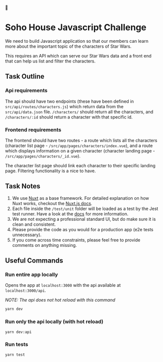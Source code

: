 🚀

# Soho House Javascript Challenge

We need to build Javascript application so that our members can learn more about the important topic of the characters of Star Wars.

This requires an API which can serve our Star Wars data and a front end that can help us list and filter the characters.

## Task Outline

### Api requirements

The api should have two endpoints (these have been defined in `src/api/routes/characters.js`) which return data from the `src/api/data.json` file. `/characters/` should return all the characters, and `/characters/:id` should return a character with that specific id.

### Frontend requirements

The frontend should have two routes - a route which lists all the characters (character list page - `/src/app/pages/characters/index.vue`), and a route which displays information on a given character (character landing page - `/src/app/pages/characters/_id.vue`). 

The character list page should link each character to their specific landing page. Filtering functionality is a nice to have.

## Task Notes

1. We use [Nuxt](https://github.com/nuxt/nuxt.js) as a base framework. For detailed explanation on how Nuxt works, checkout the [Nuxt.js docs](https://nuxtjs.org/guide).
2. Each file inside the `/test/unit` folder will be loaded as a test by the Jest test runner. Have a look at the [docs](https://facebook.github.io/jest/docs) for more information.
3. We are not expecting a professional standard UI, but do make sure it is clean and consistent.
4. Please provide the code as you would for a production app (e2e tests unnecessary).
5. If you come across time constraints, please feel free to provide comments on anything missing.

## Useful Commands

### Run entire app locally

Opens the app at `localhost:3000` with the api available at `localhost:3000/api`.

_NOTE: The api does not hot reload with this command_

```bash
yarn dev
```

### Run only the api locally (with hot reload)

```bash
yarn dev:api
```

### Run tests

```bash
yarn test
```

